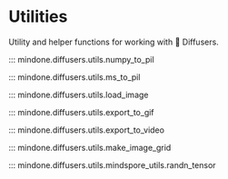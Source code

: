 <!--Copyright 2024 The HuggingFace Team. All rights reserved.

Licensed under the Apache License, Version 2.0 (the "License"); you may not use this file except in compliance with
the License. You may obtain a copy of the License at

http://www.apache.org/licenses/LICENSE-2.0

Unless required by applicable law or agreed to in writing, software distributed under the License is distributed on
an "AS IS" BASIS, WITHOUT WARRANTIES OR CONDITIONS OF ANY KIND, either express or implied. See the License for the
specific language governing permissions and limitations under the License.
-->

# Utilities

Utility and helper functions for working with 🤗 Diffusers.

::: mindone.diffusers.utils.numpy_to_pil

::: mindone.diffusers.utils.ms_to_pil

::: mindone.diffusers.utils.load_image

::: mindone.diffusers.utils.export_to_gif

::: mindone.diffusers.utils.export_to_video

::: mindone.diffusers.utils.make_image_grid

::: mindone.diffusers.utils.mindspore_utils.randn_tensor
